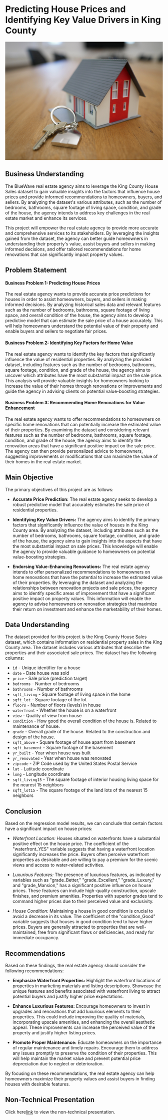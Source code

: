 # Predicting House Prices and Identifying Key Value Drivers in King County

![home](https://github.com/foaxy/Phase2_Project/blob/main/Images/home.jpg)

## Business Understanding

The BlueWave real estate agency aims to leverage the King County House Sales dataset to gain valuable insights into the factors that influence house prices and provide informed recommendations to homeowners, buyers, and sellers. By analyzing the dataset's various attributes, such as the number of bedrooms, bathrooms, square footage of living space, condition, and grade of the house, the agency intends to address key challenges in the real estate market and enhance its services.

This project will empower the real estate agency to provide more accurate and comprehensive services to its stakeholders. By leveraging the insights gained from the dataset, the agency can better guide homeowners in understanding their property's value, assist buyers and sellers in making informed decisions, and offer tailored recommendations for home renovations that can significantly impact property values.

## Problem Statement

#### Business Problem 1: Predicting House Prices

The real estate agency wants to provide accurate price predictions for houses in order to assist homeowners, buyers, and sellers in making informed decisions. By analyzing historical sales data and relevant features such as the number of bedrooms, bathrooms, square footage of living space, and overall condition of the house, the agency aims to develop a predictive model that can estimate the sale price of a house accurately. This will help homeowners understand the potential value of their property and enable buyers and sellers to negotiate fair prices.

#### Business Problem 2: Identifying Key Factors for Home Value

The real estate agency wants to identify the key factors that significantly influence the value of residential properties. By analyzing the provided dataset, including features such as the number of bedrooms, bathrooms, square footage, condition, and grade of the house, the agency aims to uncover which attributes have the most substantial impact on the sale price. This analysis will provide valuable insights for homeowners looking to increase the value of their homes through renovations or improvements and guide the agency in advising clients on potential value-boosting strategies.

#### Business Problem 3: Recommending Home Renovations for Value Enhancement

The real estate agency wants to offer recommendations to homeowners on specific home renovations that can potentially increase the estimated value of their properties. By examining the dataset and considering relevant features such as the number of bedrooms, bathrooms, square footage, condition, and grade of the house, the agency aims to identify the renovation areas that have a significant positive impact on the sale price. The agency can then provide personalized advice to homeowners, suggesting improvements or modifications that can maximize the value of their homes in the real estate market.

## Main Objective

The primary objectives of this project are as follows:

- **Accurate Price Prediction:** The real estate agency seeks to develop a robust predictive model that accurately estimates the sale price of residential properties.

- **Identifying Key Value Drivers:** The agency aims to identify the primary factors that significantly influence the value of houses in the King County area. By analyzing the dataset, including attributes such as the number of bedrooms, bathrooms, square footage, condition, and grade of the house, the agency aims to gain insights into the aspects that have the most substantial impact on sale prices. This knowledge will enable the agency to provide valuable guidance to homeowners on potential value-boosting strategies.

- **Endorsing Value-Enhancing Renovations:** The real estate agency intends to offer personalized recommendations to homeowners on home renovations that have the potential to increase the estimated value of their properties. By leveraging the dataset and analyzing the relationships between renovation projects and sale prices, the agency aims to identify specific areas of improvement that have a significant positive impact on property values. This information will enable the agency to advise homeowners on renovation strategies that maximize their return on investment and enhance the marketability of their homes.

## Data Understanding

The dataset provided for this project is the King County House Sales dataset, which contains information on residential property sales in the King County area. The dataset includes various attributes that describe the properties and their associated sale prices. The dataset has the following columns:

* `id` - Unique identifier for a house
* `date` - Date house was sold
* `price` - Sale price (prediction target)
* `bedrooms` - Number of bedrooms
* `bathrooms` - Number of bathrooms
* `sqft_living` - Square footage of living space in the home
* `sqft_lot` - Square footage of the lot
* `floors` - Number of floors (levels) in house
* `waterfront` - Whether the house is on a waterfront
* `view` - Quality of view from house
* `condition` - How good the overall condition of the house is. Related to maintenance of house.
* `grade` - Overall grade of the house. Related to the construction and design of the house.
* `sqft_above` - Square footage of house apart from basement
* `sqft_basement` - Square footage of the basement
* `yr_built` - Year when house was built
* `yr_renovated` - Year when house was renovated
* `zipcode` - ZIP Code used by the United States Postal Service
* `lat` - Latitude coordinate
* `long` - Longitude coordinate
* `sqft_living15` - The square footage of interior housing living space for the nearest 15 neighbors
* `sqft_lot15` - The square footage of the land lots of the nearest 15 neighbors

## Conclusion

Based on the regression model results, we can conclude that certain factors have a significant impact on house prices:

- *Waterfront Location:* Houses situated on waterfronts have a substantial positive effect on the house price. The coefficient of the "waterfront_YES" variable suggests that having a waterfront location significantly increases the price. Buyers often perceive waterfront properties as desirable and are willing to pay a premium for the scenic views and access to water-related activities.

- *Luxurious Features:* The presence of luxurious features, as indicated by variables such as "grade_Better," "grade_Excellent," "grade_Luxury," and "grade_Mansion," has a significant positive influence on house prices. These features can include high-quality construction, upscale finishes, and premium amenities. Properties with superior grades tend to command higher prices due to their perceived value and exclusivity.

- *House Condition:* Maintaining a house in good condition is crucial to avoid a decrease in its value. The coefficient of the "condition_Good" variable suggests that houses in good condition tend to have higher prices. Buyers are generally attracted to properties that are well-maintained, free from significant flaws or deficiencies, and ready for immediate occupancy.

## Recommendations

Based on these findings, the real estate agency should consider the following recommendations:

- **Emphasize Waterfront Properties:** Highlight the waterfront locations of properties in marketing materials and listing descriptions. Showcase the unique features and benefits associated with waterfront living to attract potential buyers and justify higher price expectations.

- **Enhance Luxurious Features:** Encourage homeowners to invest in upgrades and renovations that add luxurious elements to their properties. This could include improving the quality of materials, incorporating upscale amenities, and enhancing the overall aesthetic appeal. These improvements can increase the perceived value of the property and justify higher listing prices.

- **Promote Proper Maintenance:** Educate homeowners on the importance of regular maintenance and timely repairs. Encourage them to address any issues promptly to preserve the condition of their properties. This will help maintain the market value and prevent potential price depreciation due to neglect or deterioration.

By focusing on these recommendations, the real estate agency can help homeowners maximize their property values and assist buyers in finding houses with desirable features.

## Non-Technical Presentation

Click here[link](https://docs.google.com/presentation/d/1Sgbs_X1BPQPpGx0ROMIyjm3qvhVgisnv88GU7RviOTM/edit?usp=sharing) to view the non-technical presentation.

